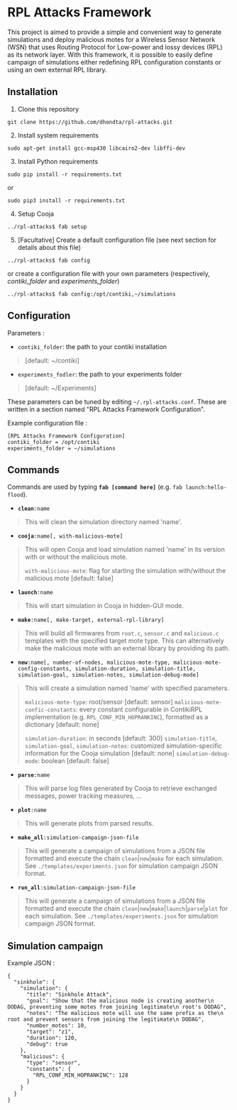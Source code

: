 RPL Attacks Framework
=====================

This project is aimed to provide a simple and convenient way to generate simulations and deploy malicious motes for a Wireless Sensor Network (WSN) that uses Routing Protocol for Low-power and lossy devices (RPL) as its network layer. With this framework, it is possible to easily define campaign of simulations either redefining RPL configuration constants or using an own external RPL library.


Installation
------------

1. Clone this repository

 ```
 git clone https://github.com/dhondta/rpl-attacks.git
 ```

2. Install system requirements

 ```
 sudo apt-get install gcc-msp430 libcairo2-dev libffi-dev
 ```

3. Install Python requirements

 ```
 sudo pip install -r requirements.txt
 ```

 or

 ```
 sudo pip3 install -r requirements.txt
 ```

4. Setup Cooja

 ```
 ../rpl-attacks$ fab setup
 ```

5. [Facultative] Create a default configuration file (see next section for details about this file)

 ```
 ../rpl-attacks$ fab config
 ```

or create a configuration file with your own parameters (respectively, *contiki_folder* and *experiments_folder*)

 ```
 ../rpl-attacks$ fab config:/opt/contiki,~/simulations
 ```


Configuration
-------------

Parameters :

- `contiki_folder`: the path to your contiki installation

>  [default: ~/contiki]

- `experiments_fodler`: the path to your experiments folder

>  [default: ~/Experiments]

These parameters can be tuned by editing ``~/.rpl-attacks.conf``. These are written in a section named "RPL Attacks Framework Configuration".

Example configuration file :

```
[RPL Attacks Framework Configuration]
contiki_folder = /opt/contiki
experiments_folder = ~/simulations
```


Commands
--------

Commands are used by typing **``fab [command here]``** (e.g. ``fab launch:hello-flood``).

- **`clean`**`:name`

> This will clean the simulation directory named 'name'.

- **`cooja`**`:name[, with-malicious-mote]`

> This will open Cooja and load simulation named 'name' in its version with or without the malicious mote.
>
>  `with-malicious-mote`: flag for starting the simulation with/without the malicious mote [default: false]

- **`launch`**`:name`

> This will start simulation in Cooja in hidden-GUI mode.

- **`make`**`:name[, make-target, external-rpl-library]`

> This will build all firmwares from ``root.c``, ``sensor.c`` and ``malicious.c`` templates with the specified target mote type. This can alternatively make the malicious mote with an external library by providing its path.

- **`new`**`:name[, number-of-nodes,
                      malicious-mote-type,
                      malicious-mote-config-constants,
                      simulation-duration,
                      simulation-title,
                      simulation-goal,
                      simulation-notes,
                      simulation-debug-mode]`

> This will create a simulation named 'name' with specified parameters.
> 
>  `malicious-mote-type`: root/sensor [default: sensor]
>  `malicious-mote-confic-constants`: every constant configurable in ContikiRPL implementation (e.g. `RPL_CONF_MIN_HOPRANKINC`), formatted as a dictionary [default: none]
> 
>  `simulation-duration`: in seconds [default: 300]
>  `simulation-title`, `simulation-goal`, `simulation-notes`: customized simulation-specific information for the Cooja simulation [default: none]
>  `simulation-debug-mode`: boolean [default: false]

- **`parse`**`:name`

> This will parse log files generated by Cooja to retrieve exchanged messages, power tracking measures, ...

- **`plot`**`:name`

> This will generate plots from parsed results.

- **`make_all`**`:simulation-campaign-json-file`

> This will generate a campaign of simulations from a JSON file formatted and execute the chain `clean`|`new`|`make` for each simulation. See ``./templates/experiments.json`` for simulation campaign JSON format.

- **`run_all`**`:simulation-campaign-json-file`

> This will generate a campaign of simulations from a JSON file formatted and execute the chain `clean`|`new`|`make`|`launch`|`parse`|`plot` for each simulation. See ``./templates/experiments.json`` for simulation campaign JSON format.


Simulation campaign
-------------------

Example JSON :

```
{
  "sinkhole": {
    "simulation": {
      "title": "Sinkhole Attack",
      "goal": "Show that the malicious node is creating another\n DODAG, preventing some motes from joining legitimate\n root's DODAG",
      "notes": "The malicious mote will use the same prefix as the\n root and prevent sensors from joining the legitimate\n DODAG",
      "number_motes": 10,
      "target": "z1",
      "duration": 120,
      "debug": true
    },
    "malicious": {
      "type": "sensor",
      "constants": {
        "RPL_CONF_MIN_HOPRANKINC": 128
      }
    }
  }
}
```

